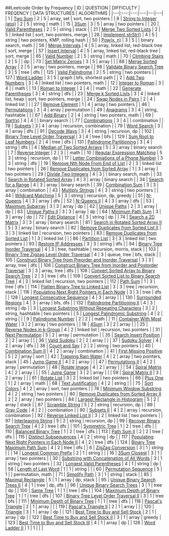 ##Leetcode Order by Frequency
| ID | QUESTION | DIFFICULTY | FREQENCY | DATA STRUCTURES | ALGORITHMS |
|---|:---:|---:|---:|---|---|
| 1 | [Two Sum](./Leetcode/Two_Sum.py) | 2 | 5 | array, set | sort, two pointers |
| 8 | [String to Integer (atoi)](./Leetcode/String_to_Integer_atoi.py) | 2 | 5 | string | math |
| 15 | [3Sum](./Leetcode/3Sum.py) | 3 | 5 | array | two pointers |
| 20 | [Valid Parentheses](./Leetcode/Valid_Parentheses.py) | 2 | 5 | string | stack |
| 21 | [Merge Two Sorted Lists](./Leetcode/Merge_Two_Sorted_Lists.py) | 2 | 5 | linked list | sort, two pointers, merge |
| 28 | [Implement strStr()](./Leetcode/Implement_strStr.py) | 4 | 5 | string | two pointers, KMP, rolling hash |
| 50 | [Pow(x, n)](./Leetcode/Powx-n.py) | 3 | 5 |  | binary search, math |
| 56 | [Merge Intervals](./Leetcode/Merge_Intervals.py) | 4 | 5 | array, linked list, red-black tree | sort, merge |
| 57 | [Insert Interval](./Leetcode/Insert_Interval.py) | 4 | 5 | array, linked list, red-black tree | sort, merge |
| 65 | [Valid Number](./Leetcode/Valid_Number.py) | 2 | 5 | string | math |
| 70 | [Climbing Stairs](./Leetcode/Climbing_Stairs.py) | 2 | 5 |  | dp |
| 73 | [Set Matrix Zeroes](./Leetcode/Set_Matrix_Zeroes.py) | 3 | 5 | array |  |
| 88 | [Merge Sorted Array](./Leetcode/Merge_Sorted_Array.py) | 2 | 5 | array | two pointers, merge |
| 98 | [Validate Binary Search Tree](./Leetcode/Validate_Binary_Search_Tree.py) | 3 | 5 | tree | dfs |
| 125 | [Valid Palindrome](./Leetcode/Valid_Palindrome.py) | 2 | 5 | string | two pointers |
| 127 | [Word Ladder](./Leetcode/Word_Ladder.py) | 3 | 5 | graph | bfs, shortest path |
| 2 | [Add Two Numbers](./Leetcode/Add_Two_Numbers.py) | 3 | 4 | linked list | two pointers, math |
| 12 | [Integer to Roman](./Leetcode/Integer_to_Roman.py) | 3 | 4 |  | math |
| 13 | [Roman to Integer](./Leetcode/Roman_to_Integer.py) | 2 | 4 |  | math |
| 22 | [Generate Parentheses](./Leetcode/Generate_Parentheses.py) | 3 | 4 | string | dfs |
| 23 | [Merge k Sorted Lists](./Leetcode/Merge_k_Sorted_Lists.py) | 3 | 4 | linked list, heap | sort, two pointers, merge |
| 24 | [Swap Nodes in Pairs](./Leetcode/Swap_Nodes_in_Pairs.py) | 2 | 4 | linked list |  |
| 27 | [Remove Element](./Leetcode/Remove_Element.py) | 1 | 4 | array | two pointers |
| 46 | [Permutations](./Leetcode/Permutations.py) | 3 | 4 | array | permutation |
| 49 | [Anagrams](./Leetcode/Anagrams.py) | 3 | 4 | string, hashtable |  |
| 67 | [Add Binary](./Leetcode/Add_Binary.py) | 2 | 4 | string | two pointers, math |
| 69 | [Sqrt(x)](./Leetcode/Sqrtx.py) | 4 | 4 |  | binary search |
| 77 | [Combinations](./Leetcode/Combinations.py) | 3 | 4 |  | combination |
| 78 | [Subsets](./Leetcode/Subsets.py) | 3 | 4 | array | recursion, combination |
| 79 | [Word Search](./Leetcode/Word_Search.py) | 3 | 4 | array | dfs |
| 91 | [Decode Ways](./Leetcode/Decode_Ways.py) | 3 | 4 | string | recursion, dp |
| 102 | [Binary Tree Level Order Traversal](./Leetcode/Binary_Tree_Level_Order_Traversal.py) | 3 | 4 | tree | bfs |
| 129 | [Sum Root to Leaf Numbers](./Leetcode/Sum_Root_to_Leaf_Numbers.py) | 2 | 4 | tree | dfs |
| 131 | [Palindrome Partitioning](./Leetcode/Palindrome_Partitioning.py) | 3 | 4 | string | dfs |
| 4 | [Median of Two Sorted Arrays](./Leetcode/Median_of_Two_Sorted_Arrays.py) | 5 | 3 | array | binary search |
| 7 | [Reverse Integer](./Leetcode/Reverse_Integer.py) | 2 | 3 |  | math |
| 10 | [Regular Expression Matching](./Leetcode/Regular_Expression_Matching.py) | 5 | 3 | string | recursion, dp |
| 17 | [Letter Combinations of a Phone Number](./Leetcode/Letter_Combinations_of_a_Phone_Number.py) | 3 | 3 | string | dfs |
| 19 | [Remove Nth Node From End of List](./Leetcode/Remove_Nth_Node_From_End_of_List.py) | 2 | 3 | linked list | two pointers |
| 26 | [Remove Duplicates from Sorted Array](./Leetcode/Remove_Duplicates_from_Sorted_Array.py) | 1 | 3 | array | two pointers |
| 29 | [Divide Two Integers](./Leetcode/Divide_Two_Integers.py) | 4 | 3 |  | binary search, math |
| 33 | [Search in Rotated Sorted Array](./Leetcode/Search_in_Rotated_Sorted_Array.py) | 4 | 3 | array | binary search |
| 34 | [Search for a Range](./Leetcode/Search_for_a_Range.py) | 4 | 3 | array | binary search |
| 39 | [Combination Sum](./Leetcode/Combination_Sum.py) | 3 | 3 | array | combination |
| 43 | [Multiply Strings](./Leetcode/Multiply_Strings.py) | 4 | 3 | string | two pointers |
| 44 | [Wildcard Matching](./Leetcode/Wildcard_Matching.py) | 5 | 3 | string | recursion, dp, greedy |
| 51 | [N-Queens](./Leetcode/N-Queens.py) | 4 | 3 | array | dfs |
| 52 | [N-Queens II](./Leetcode/N-Queens_II.py) | 4 | 3 | array | dfs |
| 53 | [Maximum Subarray](./Leetcode/Maximum_Subarray.py) | 3 | 3 | array | dp |
| 62 | [Unique Paths](./Leetcode/Unique_Paths.py) | 2 | 3 | array | dp |
| 63 | [Unique Paths II](./Leetcode/Unique_Paths_II.py) | 3 | 3 | array | dp |
| 64 | [Minimum Path Sum](./Leetcode/Minimum_Path_Sum.py) | 3 | 3 | array | dp |
| 72 | [Edit Distance](./Leetcode/Edit_Distance.py) | 4 | 3 | string | dp |
| 74 | [Search a 2D Matrix](./Leetcode/Search_a_2D_Matrix.py) | 3 | 3 | array | binary search |
| 81 | [Search in Rotated Sorted Array II](./Leetcode/Search_in_Rotated_Sorted_Array_II.py) | 5 | 3 | array | binary search |
| 82 | [Remove Duplicates from Sorted List II](./Leetcode/Remove_Duplicates_from_Sorted_List_II.py) | 3 | 3 | linked list | recursion, two pointers |
| 83 | [Remove Duplicates from Sorted List](./Leetcode/Remove_Duplicates_from_Sorted_List.py) | 1 | 3 | linked list |  |
| 86 | [Partition List](./Leetcode/Partition_List.py) | 3 | 3 | linked list | two pointers |
| 93 | [Restore IP Addresses](./Leetcode/Restore_IP_Addresses.py) | 3 | 3 | string | dfs |
| 94 | [Binary Tree Inorder Traversal](./Leetcode/Binary_Tree_Inorder_Traversal.py) | 4 | 3 | tree, hashtable | recursion, morris, stack |
| 103 | [Binary Tree Zigzag Level Order Traversal](./Leetcode/Binary_Tree_Zigzag_Level_Order_Traversal.py) | 4 | 3 | queue, tree | bfs, stack |
| 105 | [Construct Binary Tree from Preorder and Inorder Traversal](./Leetcode/Construct_Binary_Tree_from_Preorder_and_Inorder_Traversal.py) | 3 | 3 | array, tree | dfs |
| 106 | [Construct Binary Tree from Inorder and Postorder Traversal](./Leetcode/Construct_Binary_Tree_from_Inorder_and_Postorder_Traversal.py) | 3 | 3 | array, tree | dfs |
| 108 | [Convert Sorted Array to Binary Search Tree](./Leetcode/Convert_Sorted_Array_to_Binary_Search_Tree.py) | 2 | 3 | tree | dfs |
| 109 | [Convert Sorted List to Binary Search Tree](./Leetcode/Convert_Sorted_List_to_Binary_Search_Tree.py) | 4 | 3 | linked list | recursion, two pointers |
| 112 | [Path Sum](./Leetcode/Path_Sum.py) | 1 | 3 | tree | dfs |
| 114 | [Flatten Binary Tree to Linked List](./Leetcode/Flatten_Binary_Tree_to_Linked_List.py) | 3 | 3 | tree | recursion, stack |
| 116 | [Populating Next Right Pointers in Each Node](./Leetcode/Populating_Next_Right_Pointers_in_Each_Node.py) | 3 | 3 | tree | dfs |
| 128 | [Longest Consecutive Sequence](./Leetcode/Longest_Consecutive_Sequence.py) | 4 | 3 | array |  |
| 130 | [Surrounded Regions](./Leetcode/Surrounded_Regions.py) | 4 | 3 | array | bfs, dfs |
| 132 | [Palindrome Partitioning II](./Leetcode/Palindrome_Partitioning_II.py) | 4 | 3 | string | dp |
| 3 | [Longest Substring Without Repeating Characters](./Leetcode/Longest_Substring_Without_Repeating_Characters.py) | 3 | 2 | string, hashtable | two pointers |
| 5 | [Longest Palindromic Substring](./Leetcode/Longest_Palindromic_Substring.py) | 4 | 2 | string |  |
| 9 | [Palindrome Number](./Leetcode/Palindrome_Number.py) | 2 | 2 |  | math |
| 11 | [Container With Most Water](./Leetcode/Container_With_Most_Water.py) | 3 | 2 | array | two pointers |
| 18 | [4Sum](./Leetcode/4Sum.py) | 3 | 2 | array |  |
| 25 | [Reverse Nodes in k-Group](./Leetcode/Reverse_Nodes_in_k-Group.py) | 4 | 2 | linked list | recursion, two pointers |
| 31 | [Next Permutation](./Leetcode/Next_Permutation.py) | 5 | 2 | array | permutation |
| 35 | [Search Insert Position](./Leetcode/Search_Insert_Position.py) | 2 | 2 | array |  |
| 36 | [Valid Sudoku](./Leetcode/Valid_Sudoku.py) | 2 | 2 | array |  |
| 37 | [Sudoku Solver](./Leetcode/Sudoku_Solver.py) | 4 | 2 | array | dfs |
| 38 | [Count and Say](./Leetcode/Count_and_Say.py) | 2 | 2 | string | two pointers |
| 40 | [Combination Sum II](./Leetcode/Combination_Sum_II.py) | 4 | 2 | array | combination |
| 41 | [First Missing Positive](./Leetcode/First_Missing_Positive.py) | 5 | 2 | array | sort |
| 42 | [Trapping Rain Water](./Leetcode/Trapping_Rain_Water.py) | 4 | 2 | array | two pointers, stack |
| 45 | [Jump Game II](./Leetcode/Jump_Game_II.py) | 4 | 2 | array |  |
| 47 | [Permutations II](./Leetcode/Permutations_II.py) | 4 | 2 | array | permutation |
| 48 | [Rotate Image](./Leetcode/Rotate_Image.py) | 4 | 2 | array |  |
| 54 | [Spiral Matrix](./Leetcode/Spiral_Matrix.py) | 4 | 2 | array |  |
| 55 | [Jump Game](./Leetcode/Jump_Game.py) | 3 | 2 | array |  |
| 59 | [Spiral Matrix II](./Leetcode/Spiral_Matrix_II.py) | 3 | 2 | array |  |
| 61 | [Rotate List](./Leetcode/Rotate_List.py) | 3 | 2 | linked list | two pointers |
| 66 | [Plus One](./Leetcode/Plus_One.py) | 1 | 2 | array | math |
| 68 | [Text Justification](./Leetcode/Text_Justification.py) | 4 | 2 | string |  |
| 75 | [Sort Colors](./Leetcode/Sort_Colors.py) | 4 | 2 | array | sort, two pointers |
| 76 | [Minimum Window Substring](./Leetcode/Minimum_Window_Substring.py) | 4 | 2 | string | two pointers |
| 80 | [Remove Duplicates from Sorted Array II](./Leetcode/Remove_Duplicates_from_Sorted_Array_II.py) | 2 | 2 | array | two pointers |
| 84 | [Largest Rectangle in Histogram](./Leetcode/Largest_Rectangle_in_Histogram.py) | 5 | 2 | array | stack |
| 87 | [Scramble String](./Leetcode/Scramble_String.py) | 5 | 2 | string | recursion, dp |
| 89 | [Gray Code](./Leetcode/Gray_Code.py) | 4 | 2 |  | combination |
| 90 | [Subsets II](./Leetcode/Subsets_II.py) | 4 | 2 | array | recursion, combination |
| 92 | [Reverse Linked List II](./Leetcode/Reverse_Linked_List_II.py) | 3 | 2 | linked list | two pointers |
| 97 | [Interleaving String](./Leetcode/Interleaving_String.py) | 5 | 2 | string | recursion, dp |
| 99 | [Recover Binary Search Tree](./Leetcode/Recover_Binary_Search_Tree.py) | 4 | 2 | tree | dfs |
| 101 | [Symmetric Tree](./Leetcode/Symmetric_Tree.py) | 1 | 2 | tree | dfs |
| 110 | [Balanced Binary Tree](./Leetcode/Balanced_Binary_Tree.py) | 1 | 2 | tree | dfs |
| 113 | [Path Sum II](./Leetcode/Path_Sum_II.py) | 2 | 2 | tree | dfs |
| 115 | [Distinct Subsequences](./Leetcode/Distinct_Subsequences.py) | 4 | 2 | string | dp |
| 117 | [Populating Next Right Pointers in Each Node II](./Leetcode/Populating_Next_Right_Pointers_in_Each_Node_II.py) | 4 | 2 | tree | dfs |
| 124 | [Binary Tree Maximum Path Sum](./Leetcode/Binary_Tree_Maximum_Path_Sum.py) | 4 | 2 | tree | dfs |
| 6 | [ZigZag Conversion](./Leetcode/ZigZag_Conversion.py) | 3 | 1 | string |  |
| 14 | [Longest Common Prefix](./Leetcode/Longest_Common_Prefix.py) | 2 | 1 | string |  |
| 16 | [3Sum Closest](./Leetcode/3Sum_Closest.py) | 3 | 1 | array | two pointers |
| 30 | [Substring with Concatenation of All Words](./Leetcode/Substring_with_Concatenation_of_All_Words.py) | 3 | 1 | string | two pointers |
| 32 | [Longest Valid Parentheses](./Leetcode/Longest_Valid_Parentheses.py) | 4 | 1 | string | dp |
| 58 | [Length of Last Word](./Leetcode/Length_of_Last_Word.py) | 1 | 1 | string |  |
| 60 | [Permutation Sequence](./Leetcode/Permutation_Sequence.py) | 5 | 1 |  | permutation, math |
| 71 | [Simplify Path](./Leetcode/Simplify_Path.py) | 3 | 1 | string | stack |
| 85 | [Maximal Rectangle](./Leetcode/Maximal_Rectangle.py) | 5 | 1 | array | dp, stack |
| 95 | [Unique Binary Search Trees II](./Leetcode/Unique_Binary_Search_Trees_II.py) | 4 | 1 | tree | dp, dfs |
| 96 | [Unique Binary Search Trees](./Leetcode/Unique_Binary_Search_Trees.py) | 3 | 1 | tree | dp |
| 100 | [Same Tree](./Leetcode/Same_Tree.py) | 1 | 1 | tree | dfs |
| 104 | [Maximum Depth of Binary Tree](./Leetcode/Maximum_Depth_of_Binary_Tree.py) | 1 | 1 | tree | dfs |
| 107 | [Binary Tree Level Order Traversal II](./Leetcode/Binary_Tree_Level_Order_Traversal_II.py) | 3 | 1 | tree | bfs |
| 111 | [Minimum Depth of Binary Tree](./Leetcode/Minimum_Depth_of_Binary_Tree.py) | 1 | 1 | tree | dfs |
| 118 | [Pascal's Triangle](./Leetcode/Pascals_Triangle.py) | 2 | 1 | array |  |
| 119 | [Pascal's Triangle II](./Leetcode/Pascals_Triangle_II.py) | 2 | 1 | array |  |
| 120 | [Triangle](./Leetcode/Triangle.py) | 3 | 1 | array | dp |
| 121 | [Best Time to Buy and Sell Stock](./Leetcode/Best_Time_to_Buy_and_Sell_Stock.py) | 2 | 1 | array | dp |
| 122 | [Best Time to Buy and Sell Stock II](./Leetcode/Best_Time_to_Buy_and_Sell_Stock_II.py) | 3 | 1 | array | greedy |
| 123 | [Best Time to Buy and Sell Stock III](./Leetcode/Best_Time_to_Buy_and_Sell_Stock_III.py) | 4 | 1 | array | dp |
| 126 | [Word Ladder II](./Leetcode/Word_Ladder_II.py) | 1 | 1 |  |  |
